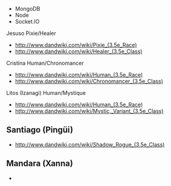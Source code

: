 - MongoDB
- Node
- Socket.IO


Jesuso Pixie/Healer
- http://www.dandwiki.com/wiki/Pixie_(3.5e_Race)
- http://www.dandwiki.com/wiki/Healer_(3.5e_Class)

Cristina Human/Chronomancer
- http://www.dandwiki.com/wiki/Human_(3.5e_Race)
- http://www.dandwiki.com/wiki/Chronomancer_(3.5e_Class)

Litos (Izanagi) Human/Mystique
- http://www.dandwiki.com/wiki/Human_(3.5e_Race)
- http://www.dandwiki.com/wiki/Mystic,_Variant_(3.5e_Class)

Santiago (Pingüi) 
- 
- http://www.dandwiki.com/wiki/Shadow_Rogue_(3.5e_Class)

Mandara (Xanna)
- 
- 
